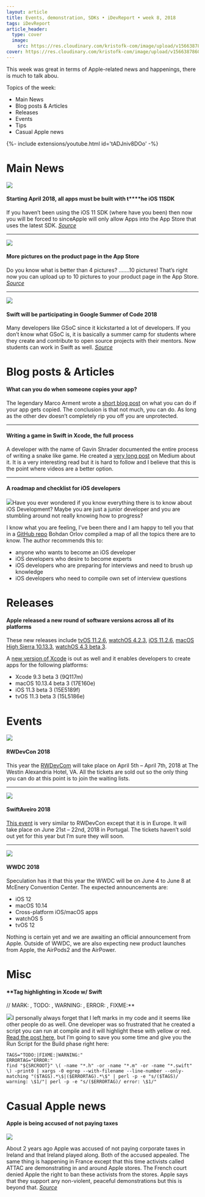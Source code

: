 ```yaml
---
layout: article
title: Events, demonstration, SDKs • iDevReport • week 8, 2018
tags: iDevReport
article_header:
  type: cover
  image:
    src: https://res.cloudinary.com/kristofk-com/image/upload/v1566387860/kristofk-com/posts/2018-03-01-idevreport-week8/idevreport8-18-thumbnail-min.png
cover: https://res.cloudinary.com/kristofk-com/image/upload/v1566387860/kristofk-com/posts/2018-03-01-idevreport-week8/idevreport8-18-thumbnail-min.png
---
```


This week was great in terms of Apple-related news and happenings, there is much to talk abou.

Topics of the week:

*   Main News
*   Blog posts & Articles
*   Releases
*   Events
*   Tips
*   Casual Apple news

<div>{%- include extensions/youtube.html id='tADJniv8DOo' -%}</div>

# Main News

![](https://res.cloudinary.com/kristofk-com/image/upload/v1566387858/kristofk-com/posts/2018-03-01-idevreport-week8/2-ios-11-128x128_2x-min-150x150.png)

#### **Starting April 2018, all apps must be built with** **t****he iOS 11SDK**

If you haven’t been using the iOS 11 SDK (where have you been) then now you will be forced to sinceApple will only allow Apps into the App Store that uses the latest SDK. [_Source_](https://developer.apple.com/news/?id=02152018a)

* * *

![](https://res.cloudinary.com/kristofk-com/image/upload/v1566387858/kristofk-com/posts/2018-03-01-idevreport-week8/1-app-store-128x128_2x-min-150x150.png)

#### **More pictures on the product page in the App Store**

Do you know what is better than 4 pictures? …….10 pictures! That’s right now you can upload up to 10 pictures to your product page in the App Store. [_Source_](https://developer.apple.com/news/?id=02212018a)

* * *

![](https://res.cloudinary.com/kristofk-com/image/upload/v1566387858/kristofk-com/posts/2018-03-01-idevreport-week8/3-swift-w-gsoc-min-150x150.png)

#### **Swift will be participating in Google Summer of Code 2018**

Many developers like GSoC since it kickstarted a lot of developers. If you don’t know what GSoC is, it is basically a summer camp for students where they create and contribute to open source projects with their mentors. Now students can work in Swift as well. _[Source](https://forums.swift.org/t/swift-to-participate-in-gsoc-2018/10147)_

# Blog posts & Articles

#### **What can you do when someone copies your app?**

The legendary Marco Arment wrote a [short blog post](https://marco.org/2018/02/22/your-app-was-copied) on what you can do if your app gets copied. The conclusion is that not much, you can do. As long as the other dev doesn’t completely rip you off you are unprotected.

* * *

#### **Writing a game in Swift in Xcode, the full process**

A developer with the name of Gavin Shrader documented the entire process of writing a snake like game. He created a [very long post](https://medium.com/@gavin9/how-to-build-an-iphone-game-from-scratch-using-spritekit-no-coding-experience-required-bf486568075a) on Medium about it. It is a very interesting read but it is hard to follow and I believe that this is the point where videos are a better option.

* * *

#### **A roadmap and checklist for iOS developers**

![](https://res.cloudinary.com/kristofk-com/image/upload/v1566387859/kristofk-com/posts/2018-03-01-idevreport-week8/5-headerImage-min-1024x333.png)Have you ever wondered if you know everything there is to know about iOS Development? Maybe you are just a junior developer and you are stumbling around not really knowing how to progress?

I know what you are feeling, I’ve been there and I am happy to tell you that in a [GitHub repo](https://github.com/BohdanOrlov/iOS-Developer-Roadmap) Bohdan Orlov compiled a map of all the topics there are to know. The author recommends this to:

*   anyone who wants to become an iOS developer
*   iOS developers who desire to become experts
*   iOS developers who are preparing for interviews and need to brush up knowledge
*   iOS developers who need to compile own set of interview questions

# Releases

#### **Apple released a new round of software versions across all of its platforms**

These new releases include [tvOS 11.2.6](https://developer.apple.com/news/releases/?id=02192018a), [watchOS 4.2.3](https://developer.apple.com/news/releases/?id=02192018b), [iOS 11.2.6](https://developer.apple.com/news/releases/?id=02192018c), [macOS High Sierra 10.13.3](https://developer.apple.com/news/releases/?id=02192018d), [watchOS 4.3 beta 3](https://developer.apple.com/news/releases/?id=02212018a).

A [new version of Xcode](https://developer.apple.com/news/releases/?id=01242018a) is out as well and it enables developers to create apps for the following platforms:

*   Xcode 9.3 beta 3 (9Q117m)
*   macOS 10.13.4 beta 3 (17E160e)
*   iOS 11.3 beta 3 (15E5189f)
*   tvOS 11.3 beta 3 (15L5186e)

# Events

![](https://res.cloudinary.com/kristofk-com/image/upload/v1566387858/kristofk-com/posts/2018-03-01-idevreport-week8/6-iphone-lanyard-min-111x300.png)

#### **RWDevCon 2018**

This year the [RWDevCom](https://www.rwdevcon.com) will take place on April 5th – April 7th, 2018 at The Westin Alexandria Hotel, VA. All the tickets are sold out so the only thing you can do at this point is to join the waiting lists.

* * *

![](https://res.cloudinary.com/kristofk-com/image/upload/v1566387858/kristofk-com/posts/2018-03-01-idevreport-week8/7-logo-min-150x150.png)

#### **SwiftAveiro 2018**

[This event](http://swiftaveiro.xyz) is very similar to RWDevCon except that it is in Europe. It will take place on June 21st – 22nd, 2018 in Portugal. The tickets haven’t sold out yet for this year but I’m sure they will soon.

* * *

![](https://res.cloudinary.com/kristofk-com/image/upload/v1566388908/kristofk-com/posts/2018-03-01-idevreport-week8/8-wwdc-ticket_rendered-min-99x150.png)

#### **WWDC 2018**

Speculation has it that this year the WWDC will be on June 4 to June 8 at McEnery Convention Center. The expected announcements are:

*   iOS 12
*   macOS 10.14
*   Cross-platform iOS/macOS apps
*   watchOS 5
*   tvOS 12

Nothing is certain yet and we are awaiting an official announcement from Apple. Outside of WWDC, we are also expecting new product launches from Apple, the AirPods2 and the AirPower.

# Misc

#### **Tag highlighting in Xcode w/ Swift  
// MARK: , TODO: , WARNING: , ERROR: , FIXME:**

![](https://res.cloudinary.com/kristofk-com/image/upload/v1566387859/kristofk-com/posts/2018-03-01-idevreport-week8/9-highlighting-min-1024x93.png)I personally always forget that I left marks in my code and it seems like other people do as well. One developer was so frustrated that he created a script you can run at compile and it will highlight these with yellow or red. [Read the post here](https://medium.com/ios-os-x-development/highlight-warnings-in-xcode-521125121a75), but I’m going to save you some time and give you the Run Script for the Build phase right here:

```
TAGS="TODO:|FIXME:|WARNING:"
ERRORTAG="ERROR:"
find "${SRCROOT}" \( -name "*.h" -or -name "*.m" -or -name "*.swift" \) -print0 | xargs -0 egrep --with-filename --line-number --only-matching "($TAGS).*\$|($ERRORTAG).*\$" | perl -p -e "s/($TAGS)/ warning: \$1/"| perl -p -e "s/($ERRORTAG)/ error: \$1/"
```

# Casual Apple news

#### **Apple is being accused of not paying taxes**

![](https://res.cloudinary.com/kristofk-com/image/upload/v1566387859/kristofk-com/posts/2018-03-01-idevreport-week8/10-apple-store-attack-min.jpg)

About 2 years ago Apple was accused of not paying corporate taxes in Ireland and that Ireland played along. Both of the accused appealed. The same thing is happening in France except that this time activists called ATTAC are demonstrating in and around Apple stores. The French court denied Apple the right to ban these activists from the stores. Apple says that they support any non-violent, peaceful demonstrations but this is beyond that. [_Source_](https://www.macrumors.com/2018/02/23/french-court-denies-attac-ban-at-apple-stores/)
